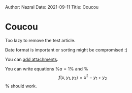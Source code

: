 Author: Nazral
Date: 2021-09-11
Title: Coucou

# Coucou

Too lazy to remove the test article.

Date format is important or sorting might be compromised :) 

You can [add attachments](./test-data.csv).

You can write equations %$a = 1$% and 
%$$f(x, y_1, y_2) = x^2 - y_1 + y_2$$%
should work.
